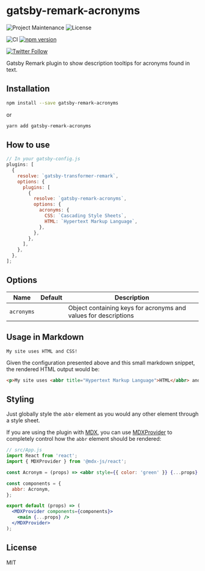 # gatsby-remark-acronyms

![Project Maintenance](https://img.shields.io/maintenance/yes/2020.svg)
![License](https://img.shields.io/github/license/PedroLamas/typescript-package-template.svg)

![CI](https://github.com/PedroLamas/typescript-package-template/workflows/CI/badge.svg)
[![npm version](https://img.shields.io/npm/v/gatsby-remark-acronyms)](https://www.npmjs.com/package/gatsby-remark-acronyms)

[![Twitter Follow](https://img.shields.io/twitter/follow/pedrolamas?style=social)](https://twitter.com/pedrolamas)

Gatsby Remark plugin to show description tooltips for acronyms found in text.

## Installation

```sh
npm install --save gatsby-remark-acronyms
```

or

```sh
yarn add gatsby-remark-acronyms
```

## How to use

```js
// In your gatsby-config.js
plugins: [
  {
    resolve: `gatsby-transformer-remark`,
    options: {
      plugins: [
        {
          resolve: `gatsby-remark-acronyms`,
          options: {
            acronyms: {
              CSS: `Cascading Style Sheets`,
              HTML: `Hypertext Markup Language`,
            },
          },
        },
      ],
    },
  },
];
```

## Options

| Name       | Default | Description                                                     |
| ---------- | ------- | --------------------------------------------------------------- |
| `acronyms` |         | Object containing keys for acronyms and values for descriptions |

## Usage in Markdown

```text
My site uses HTML and CSS!
```

Given the configuration presented above and this small markdown snippet, the rendered HTML output would be:

```html
<p>My site uses <abbr title="Hypertext Markup Language">HTML</abbr> and <abbr title="Cascading Style Sheets">CSS</abbr>!</p>
```

## Styling

Just globally style the `abbr` element as you would any other element through a style sheet.

If you are using the plugin with [MDX](https://mdxjs.com/), you can use [MDXProvider](https://mdxjs.com/getting-started#mdxprovider) to completely control how the `abbr` element should be rendered:

```jsx
// src/App.js
import React from 'react';
import { MDXProvider } from '@mdx-js/react';

const Acronym = (props) => <abbr style={{ color: 'green' }} {...props} />;

const components = {
  abbr: Acronym,
};

export default (props) => (
  <MDXProvider components={components}>
    <main {...props} />
  </MDXProvider>
);
```

## License

MIT
